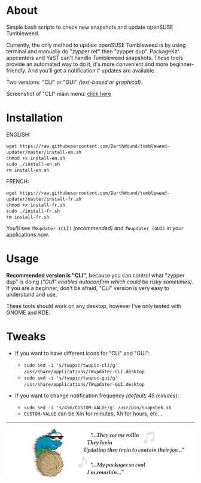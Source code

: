 # About

Simple bash scripts to check new snapshots and update openSUSE Tumbleweed.

Currently, the only method to update openSUSE Tumbleweed is by using terminal and manually do "zypper ref" then "zypper dup". PackageKit' appcenters and YaST can't handle Tumbleweed snapshots. These tools provide an automated way to do it, it's more convenient and more beginner-friendly. And you'll get a notification if updates are available.

Two versions: "CLI" or "GUI" _(text-based or graphical)_.

Screenshot of "CLI" main menu: [click here](https://raw.githubusercontent.com/DarthWound/tumbleweed-updater/master/images/twupscreen.png)

# Installation

ENGLISH:
```
wget https://raw.githubusercontent.com/DarthWound/tumbleweed-updater/master/install-en.sh
chmod +x install-en.sh
sudo ./install-en.sh
rm install-en.sh
```

FRENCH:
```
wget https://raw.githubusercontent.com/DarthWound/tumbleweed-updater/master/install-fr.sh
chmod +x install-fr.sh
sudo ./install-fr.sh
rm install-fr.sh
```

You'll see `TWupdater (CLI)` _(recommended)_ and `TWupdater (GUI)` in your applications now.

# Usage

__Recommended version is "CLI"__, because you can control what "zypper dup" is doing _("GUI" enables autoconfirm which could be risky sometimes)_. If you are a beginner, don't be afraid, "CLI" version is very easy to understand and use.

These tools should work on any desktop, however I've only tested with GNOME and KDE.

# Tweaks

- If you want to have different icons for "CLI" and "GUI":
  - `sudo sed -i 's/twupic/twupic-cli/g' /usr/share/applications/TWupdater-CLI.desktop`
  - `sudo sed -i 's/twupic/twupic-gui/g' /usr/share/applications/TWupdater-GUI.desktop`
  
- If you want to change notification frequency _(default: 45 minutes)_:
  - `sudo sed -i 's/45m/CUSTOM-VALUE/g' /usr/bin/snapshek.sh`
  - `CUSTOM-VALUE` can be Xm for minutes, Xh for hours, etc...

---

![fig](images/twupba.png)
